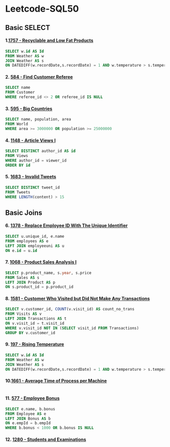 # Leetcode-SQL50

## Basic SELECT

#### 1.[1757 - Recyclable and Low Fat Products](https://leetcode.com/problems/recyclable-and-low-fat-products/)
````sql
SELECT w.id AS Id 
FROM Weather AS w
JOIN Weather AS s
ON DATEDIFF(w.recordDate,s.recordDate) = 1 AND w.temperature > s.temperature
````
####  2. [584 - Find Customer Referee](https://leetcode.com/problems/find-customer-referee)
````sql
SELECT name
FROM Customer
WHERE referee_id <> 2 OR referee_id IS NULL
````
#### 3. [595 - Big Countries](https://leetcode.com/problems/big-countries/)
````sql
SELECT name, population, area
FROM World
WHERE area >= 3000000 OR population >= 25000000
````
#### 4. [1148 - Article Views I](https://leetcode.com/problems/article-views-i)
````sql
SELECT DISTINCT author_id AS id
FROM Views
WHERE author_id = viewer_id
ORDER BY id
````
#### 5. [1683 - Invalid Tweets](https://leetcode.com/problems/invalid-tweets/)
````sql
SELECT DISTINCT tweet_id
FROM Tweets
WHERE LENGTH(content) > 15
````

## Basic Joins

#### 6. [1378 - Replace Employee ID With The Unique Identifier](https://leetcode.com/problems/replace-employee-id-with-the-unique-identifier)
````sql
SELECT u.unique_id, e.name
FROM employees AS e
LEFT JOIN employeeuni AS u
ON e.id = u.id
````
#### 7. [1068 - Product Sales Analysis I](https://leetcode.com/problems/product-sales-analysis-i/)
````sql
SELECT p.product_name, s.year, s.price
FROM Sales AS s
LEFT JOIN Product AS p
ON s.product_id = p.product_id
````
#### 8. [1581 - Customer Who Visited but Did Not Make Any Transactions](https://leetcode.com/problems/customer-who-visited-but-did-not-make-any-transactions/)
````sql
SELECT v.customer_id, COUNT(v.visit_id) AS count_no_trans
FROM Visits AS v
LEFT JOIN Transactions AS t
ON v.visit_id = t.visit_id
WHERE v.visit_id NOT IN (SELECT visit_id FROM Transactions)
GROUP BY v.customer_id
````
#### 9. [197 - Rising Temperature](https://leetcode.com/problems/rising-temperature/)
````sql
SELECT w.id AS Id 
FROM Weather AS w
JOIN Weather AS s
ON DATEDIFF(w.recordDate,s.recordDate) = 1 AND w.temperature > s.temperature
````
#### 10.[1661 - Average Time of Process per Machine](https://leetcode.com/problems/average-time-of-process-per-machine/)
````sql

````
#### 11. [577 - Employee Bonus](https://leetcode.com/problems/employee-bonus/solutions/)
````sql
SELECT e.name, b.bonus
FROM Employee AS e
LEFT JOIN Bonus AS b
ON e.empId = b.empId
WHERE b.bonus < 1000 OR b.bonus IS NULL
````
#### 12. [1280 - Students and Examinations](https://leetcode.com/problems/students-and-examinations/)
